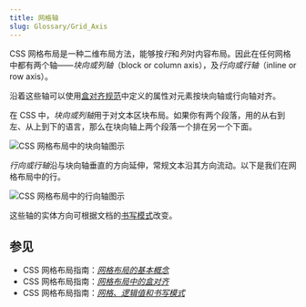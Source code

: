 ```yaml
---
title: 网格轴
slug: Glossary/Grid_Axis
---
```


CSS 网格布局是一种二维布局方法，能够按*行*和*列*对内容布局。因此在任何网格中都有两个轴——*块向或列轴*（block or column axis），及*行向或行轴*（inline or row axis）。

沿着这些轴可以使用[盒对齐规范](/zh-CN/docs/Web/CSS/CSS_grid_layout/Box_alignment_in_grid_layout)中定义的属性对元素按块向轴或行向轴对齐。

在 CSS 中，*块向或列轴*用于对文本区块布局。如果你有两个段落，用的从右到左、从上到下的语言，那么在块向轴上两个段落一个排在另一个下面。

![CSS 网格布局中的块向轴图示](7_block_axis.png)

*行向或行轴*沿与块向轴垂直的方向延伸，常规文本沿其方向流动。以下是我们在网格布局中的行。

![CSS 网格布局中的行向轴图示](7_inline_axis.png)

这些轴的实体方向可根据文档的[书写模式](/zh-CN/docs/Web/CSS/CSS_grid_layout/Grids_logical_values_and_writing_modes)改变。

## 参见

- CSS 网格布局指南：*[网格布局的基本概念](/zh-CN/docs/Web/CSS/CSS_grid_layout/Basic_concepts_of_grid_layout)*
- CSS 网格布局指南：*[网格布局中的盒对齐](/zh-CN/docs/Web/CSS/CSS_grid_layout/Box_alignment_in_grid_layout)*
- CSS 网格布局指南：*[网格、逻辑值和书写模式](/zh-CN/docs/Web/CSS/CSS_grid_layout/Grids_logical_values_and_writing_modes)*
